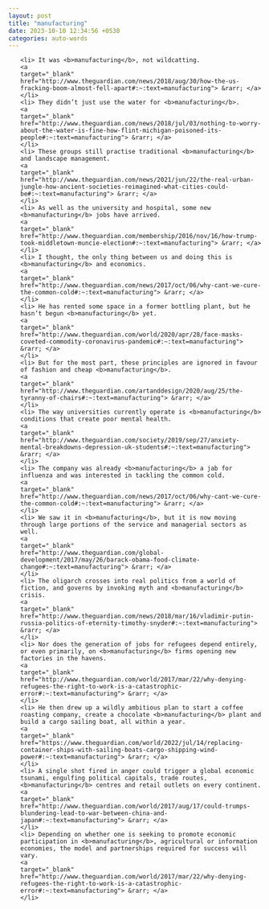 ```yaml
---
layout: post
title: "manufacturing"
date: 2023-10-10 12:34:56 +0530
categories: auto-words
---
```

<ol>

    <li> It was <b>manufacturing</b>, not wildcatting.
    <a 
    target="_blank" 
    href="http://www.theguardian.com/news/2018/aug/30/how-the-us-fracking-boom-almost-fell-apart#:~:text=manufacturing"> &rarr; </a>
    </li>
    <li> They didn’t just use the water for <b>manufacturing</b>.
    <a 
    target="_blank" 
    href="http://www.theguardian.com/news/2018/jul/03/nothing-to-worry-about-the-water-is-fine-how-flint-michigan-poisoned-its-people#:~:text=manufacturing"> &rarr; </a>
    </li>
    <li> These groups still practise traditional <b>manufacturing</b> and landscape management.
    <a 
    target="_blank" 
    href="http://www.theguardian.com/news/2021/jun/22/the-real-urban-jungle-how-ancient-societies-reimagined-what-cities-could-be#:~:text=manufacturing"> &rarr; </a>
    </li>
    <li> As well as the university and hospital, some new <b>manufacturing</b> jobs have arrived.
    <a 
    target="_blank" 
    href="http://www.theguardian.com/membership/2016/nov/16/how-trump-took-middletown-muncie-election#:~:text=manufacturing"> &rarr; </a>
    </li>
    <li> I thought, the only thing between us and doing this is <b>manufacturing</b> and economics.
    <a 
    target="_blank" 
    href="http://www.theguardian.com/news/2017/oct/06/why-cant-we-cure-the-common-cold#:~:text=manufacturing"> &rarr; </a>
    </li>
    <li> He has rented some space in a former bottling plant, but he hasn’t begun <b>manufacturing</b> yet.
    <a 
    target="_blank" 
    href="http://www.theguardian.com/world/2020/apr/28/face-masks-coveted-commodity-coronavirus-pandemic#:~:text=manufacturing"> &rarr; </a>
    </li>
    <li> But for the most part, these principles are ignored in favour of fashion and cheap <b>manufacturing</b>.
    <a 
    target="_blank" 
    href="http://www.theguardian.com/artanddesign/2020/aug/25/the-tyranny-of-chairs#:~:text=manufacturing"> &rarr; </a>
    </li>
    <li> The way universities currently operate is <b>manufacturing</b> conditions that create poor mental health.
    <a 
    target="_blank" 
    href="http://www.theguardian.com/society/2019/sep/27/anxiety-mental-breakdowns-depression-uk-students#:~:text=manufacturing"> &rarr; </a>
    </li>
    <li> The company was already <b>manufacturing</b> a jab for influenza and was interested in tackling the common cold.
    <a 
    target="_blank" 
    href="http://www.theguardian.com/news/2017/oct/06/why-cant-we-cure-the-common-cold#:~:text=manufacturing"> &rarr; </a>
    </li>
    <li> We saw it in <b>manufacturing</b>, but it is now moving through large portions of the service and managerial sectors as well.
    <a 
    target="_blank" 
    href="http://www.theguardian.com/global-development/2017/may/26/barack-obama-food-climate-change#:~:text=manufacturing"> &rarr; </a>
    </li>
    <li> The oligarch crosses into real politics from a world of fiction, and governs by invoking myth and <b>manufacturing</b> crisis.
    <a 
    target="_blank" 
    href="http://www.theguardian.com/news/2018/mar/16/vladimir-putin-russia-politics-of-eternity-timothy-snyder#:~:text=manufacturing"> &rarr; </a>
    </li>
    <li> Nor does the generation of jobs for refugees depend entirely, or even primarily, on <b>manufacturing</b> firms opening new factories in the havens.
    <a 
    target="_blank" 
    href="http://www.theguardian.com/world/2017/mar/22/why-denying-refugees-the-right-to-work-is-a-catastrophic-error#:~:text=manufacturing"> &rarr; </a>
    </li>
    <li> He then drew up a wildly ambitious plan to start a coffee roasting company, create a chocolate <b>manufacturing</b> plant and build a cargo sailing boat, all within a year.
    <a 
    target="_blank" 
    href="https://www.theguardian.com/world/2022/jul/14/replacing-container-ships-with-sailing-boats-cargo-shipping-wind-power#:~:text=manufacturing"> &rarr; </a>
    </li>
    <li> A single shot fired in anger could trigger a global economic tsunami, engulfing political capitals, trade routes, <b>manufacturing</b> centres and retail outlets on every continent.
    <a 
    target="_blank" 
    href="http://www.theguardian.com/world/2017/aug/17/could-trumps-blundering-lead-to-war-between-china-and-japan#:~:text=manufacturing"> &rarr; </a>
    </li>
    <li> Depending on whether one is seeking to promote economic participation in <b>manufacturing</b>, agricultural or information economies, the model and partnerships required for success will vary.
    <a 
    target="_blank" 
    href="http://www.theguardian.com/world/2017/mar/22/why-denying-refugees-the-right-to-work-is-a-catastrophic-error#:~:text=manufacturing"> &rarr; </a>
    </li>